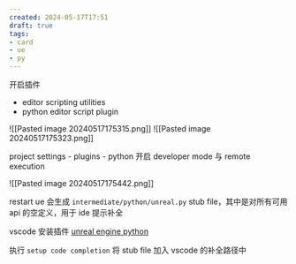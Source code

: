 ```yaml
---
created: 2024-05-17T17:51
draft: true
tags: 
- card
- ue
- py
---
```


开启插件
- editor scripting utilities
- python editor script plugin

![[Pasted image 20240517175315.png]]
![[Pasted image 20240517175323.png]]

project settings - plugins - python 开启 developer mode 与 remote execution

![[Pasted image 20240517175442.png]]

restart ue 会生成 `intermediate/python/unreal.py` stub file，其中是对所有可用 api 的空定义，用于 ide 提示补全

vscode 安装插件 [unreal engine python](https://marketplace.visualstudio.com/items?itemName=NilsSoderman.ue-python)

执行 `setup code completion` 将 stub file 加入 vscode 的补全路径中
